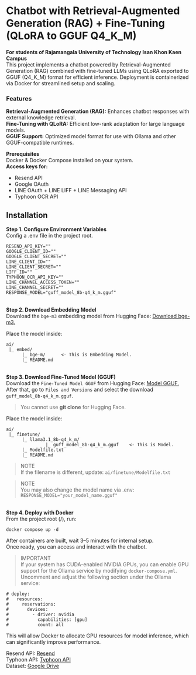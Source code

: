 # **Chatbot with Retrieval-Augmented Generation (RAG) + Fine-Tuning (QLoRA to GGUF Q4_K_M)**

**For students of Rajamangala University of Technology Isan Khon Kaen Campus**\
This project implements a chatbot powered by Retrieval-Augmented Generation (RAG) combined with fine-tuned LLMs using QLoRA exported to GGUF (Q4_K_M) format for efficient inference.
Deployment is containerized via Docker for streamlined setup and scaling.

### Features
**Retrieval-Augmented Generation (RAG):** Enhances chatbot responses with external knowledge retrieval.\
**Fine-Tuning with QLoRA:** Efficient low-rank adaptation for large language models.\
**GGUF Support:** Optimized model format for use with Ollama and other GGUF-compatible runtimes.


**Prerequisites**\
Docker & Docker Compose installed on your system.\
**Access keys for:**
- Resend API
- Google OAuth
- LINE OAuth + LINE LIFF + LINE Messaging API
- Typhoon OCR API


## Installation
**Step 1. Configure Environment Variables**\
Config a .env file in the project root.
```
RESEND_API_KEY=""
GOOGLE_CLIENT_ID=""
GOOGLE_CLIENT_SECRET=""
LINE_CLIENT_ID=""
LINE_CLIENT_SECRET=""
LIFF_ID=""
TYPHOON_OCR_API_KEY=""
LINE_CHANNEL_ACCESS_TOKEN=""
LINE_CHANNEL_SECRET=""
RESPONSE_MODEL="guff_model_8b-q4_k_m.gguf"
```
\
**Step 2. Download Embedding Model**\
Download the `bge-m3` embedding model from Hugging Face: [Download bge-m3.](https://huggingface.co/BAAI/bge-m3)

Place the model inside:
```
ai/
 |_ embed/
      |_ bge-m/      <- This is Embedding Model.
      |_ README.md
```
\
**Step 3. Download Fine-Tuned Model (GGUF)**\
Download the `Fine-Tuned Model GGUF` from Hugging Face: [Model GGUF.](https://huggingface.co/PakornNZ/llama3.1_8b-q4_k_m) \
After that, go to `Files and Versions` and select the download `guff_model_8b-q4_k_m.gguf`.
> You cannot use **git clone** for Hugging Face.


Place the model inside:
```
ai/
 |_ finetune/
      |_ llama3.1_8b-q4_k_m/
               |_ guff_model_8b-q4_k_m.gguf    <- This is Model.
      |_ Modelfile.txt
      |_ README.md
```

> NOTE \
> If the filename is different, update: `ai/finetune/Modelfile.txt`

> NOTE \
> You may also change the model name via .env: `RESPONSE_MODEL="your_model_name.gguf"`

\
**Step 4. Deploy with Docker**\
From the project root (/), run:
```
docker compose up -d
```
After containers are built, wait 3–5 minutes for internal setup.\
Once ready, you can access and interact with the chatbot.

> IMPORTANT \
> If your system has CUDA-enabled NVIDIA GPUs, you can enable GPU support for the Ollama service by modifying `docker-compose.yml`.
> Uncomment and adjust the following section under the Ollama service:
```
# deploy:
#   resources:
#     reservations:
#       devices:
#         - driver: nvidia
#           capabilities: [gpu]
#           count: all
```
This will allow Docker to allocate GPU resources for model inference, which can significantly improve performance.

Resend API: [Resend](https://resend.com/emails) \
Typhoon API: [Typhoon API](https://playground.opentyphoon.ai/) \
Dataset: [Google Drive](https://drive.google.com/drive/folders/1HCiKwp1E4tvrADRqfJZ3mRCO1HuYxFvG?usp=sharing)

